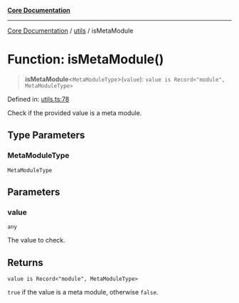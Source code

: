 [**Core Documentation**](../../README.md)

***

[Core Documentation](../../README.md) / [utils](../README.md) / isMetaModule

# Function: isMetaModule()

> **isMetaModule**\<`MetaModuleType`\>(`value`): `value is Record<"module", MetaModuleType>`

Defined in: [utils.ts:78](https://github.com/stonemjs/core/blob/e2200da501349da1fec304d821c002bb6d055b61/src/utils.ts#L78)

Check if the provided value is a meta module.

## Type Parameters

### MetaModuleType

`MetaModuleType`

## Parameters

### value

`any`

The value to check.

## Returns

`value is Record<"module", MetaModuleType>`

`true` if the value is a meta module, otherwise `false`.
